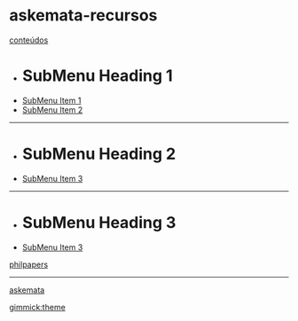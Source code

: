 <link rel="stylesheet" type="text/css" href="style-latex.css" />

# askemata-recursos


[conteúdos]()

  * # SubMenu Heading 1
  * [SubMenu Item 1](subitem1.md)
  * [SubMenu Item 2](subitem2.md)
  - - - -
  * # SubMenu Heading 2
  * [SubMenu Item 3](subitem3.md)
  - - - -
  * # SubMenu Heading 3
  * [SubMenu Item 3](subitem3.md)


[philpapers](https://philpeople.org/profiles/marcio-miotto)
- - - -
[askemata](https://askemata.github.io)


[gimmick:theme](readable)